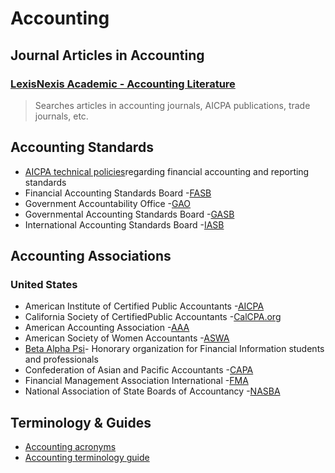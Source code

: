 # Accounting

## Journal Articles in Accounting

### [LexisNexis Academic - Accounting Literature](http:/summit.csuci.edu:2048/login?url=http://www.lexisnexis.com/hottopics/lnacademic/?verb=sf&sfi=AC02NBAcctSrch)

> Searches articles in accounting journals, AICPA publications, trade journals, etc.

## Accounting Standards

* [AICPA technical policies](http:/www.aicpa.org/Research/Standards/Pages/default.aspx)regarding financial accounting and reporting standards
* Financial Accounting Standards Board -[FASB](http:/www.fasb.org/)
* Government Accountability Office -[GAO](http:/www.gao.gov/index.html)
* Governmental Accounting Standards Board -[GASB](http:/www.gasb.org/)
* International Accounting Standards Board -[IASB](http:/www.ifrs.org/About-us/IASB/Pages/Home.aspx)

## Accounting Associations

### **United States**

* American Institute of Certified Public Accountants -[AICPA](http:/www.aicpa.org/)
* California Society of CertifiedPublic Accountants -[CalCPA.org](http:/www.calcpa.org/home.htm)
* American Accounting Association -[AAA](http:/aaahq.org/index.cfm)
* American Society of Women Accountants -[ASWA](http:/www.aswa.org/)
* [Beta Alpha Psi](http:/www.bap.org/)- Honorary organization for Financial Information students and professionals
* Confederation of Asian and Pacific Accountants -[CAPA](http:/www.capa.com.my/)
* Financial Management Association International -[FMA](http:/www.fma.org/)
* National Association of State Boards of Accountancy -[NASBA](http:/www.nasba.org/)

## Terminology & Guides

* [Accounting acronyms](http:/www.all-acronyms.com/tag/accounting)
* [Accounting terminology guide](http:/www.nysscpa.org/prof_library/guide.htm)



